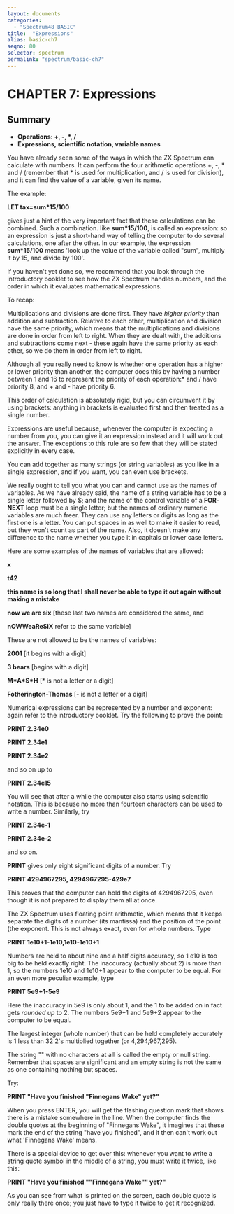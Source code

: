 ```yaml
---
layout: documents
categories: 
  - "Spectrum48 BASIC"
title:  "Expressions"
alias: basic-ch7
seqno: 80
selector: spectrum
permalink: "spectrum/basic-ch7"
---
```


# CHAPTER 7: Expressions

## Summary

- **Operations: +, -, \*, /**
- **Expressions, scientific notation, variable names**

You have already seen some of the ways in which the ZX Spectrum can calculate with numbers. It can perform the four arithmetic operations +, -, \* and /
(remember that \* is used for multiplication, and / is used for division), and it can find the value of a variable, given its name.

The example:

**LET tax=sum\*15/100**

gives just a hint of the very important fact that these calculations can be combined. Such a combination. Iike **sum\*15/100**, is called an expression: so an
expression is just a short-hand way of telling the computer to do several calculations, one after the other. In our example, the expression **sum\*15/100**
means 'look up the value of the variable called "sum", multiply it by 15, and divide by 100'.

If you haven't yet done so, we recommend that you look through the introductory booklet to see how the ZX Spectrum handles numbers, and the order in which it
evaluates mathematical expressions.

To recap:

Multiplications and divisions are done first. They have *higher priority* than addition and subtraction. Relative to each other, multiplication and division
have the same priority, which means that the multiplications and divisions are done in order from left to right. When they are dealt with, the additions and
subtractions come next - these again have the same priority as each other, so we do them in order from left to right.

Although all you really need to know is whether one operation has a higher or lower priority than another, the computer does this by having a number between 1
and 16 to represent the priority of each operation:\* and / have priority 8, and + and - have priority 6.

This order of calculation is absolutely rigid, but you can circumvent it by using brackets: anything in brackets is evaluated first and then treated as a
single number.

Expressions are useful because, whenever the computer is expecting a number from you, you can give it an expression instead and it will work out the answer. The
exceptions to this rule are so few that they will be stated explicitly in every case.

You can add together as many strings (or string variables) as you like in a single expression, and if you want, you can even use brackets.

We really ought to tell you what you can and cannot use as the names of variables. As we have already said, the name of a string variable has to be a
single letter followed by $; and the name of the control variable of a **FOR**-**NEXT** loop must be a single letter; but the names of ordinary numeric variables are much freer. They can use any letters or digits as long as the first one is a letter. You can put spaces in as well to make it easier to read, but they won't
count as part of the name. Also, it doesn't make any difference to the name whether you type it in capitals or lower case letters.


Here are some examples of the names of variables that are allowed:

**x**

**t42**

**this name is so long that I shall never be able to type it out again**
**without making a mistake**

**now we are six** [these last two names are considered the same, and

**nOWWeaReSiX** refer to the same variable]

These are not allowed to be the names of variables:

**2001** [it begins with a digit]

**3 bears** [begins with a digit]

**M\*A\*S\*H** [\* is not a letter or a digit]

**Fotherington-Thomas** [- is not a letter or a digit]


Numerical expressions can be represented by a number and exponent: again refer to the introductory booklet. Try the following to prove the point:

**PRINT 2.34e0**

**PRINT 2.34e1**

**PRINT 2.34e2**

and so on up to

**PRINT 2.34e15**

You will see that after a while the computer also starts using scientific notation. This is because no more than fourteen characters can be used to write
a number. Similarly, try

**PRINT 2.34e-1**

**PRINT 2.34e-2**

and so on.

**PRINT** gives only eight significant digits of a number. Try

**PRINT 4294967295, 4294967295-429e7**

This proves that the computer can hold the digits of 4294967295, even though it is not prepared to display them all at once.

The ZX Spectrum uses floating point arithmetic, which means that it keeps separate the digits of a number (its mantissa) and the position of the point
(the exponent. This is not always exact, even for whole numbers. Type

**PRINT 1e10+1-1e10,1e10-1e10+1**

Numbers are held to about nine and a half digits accuracy, so 1 e10 is too big to be held exactly right. The inaccuracy (actually about 2) is more than 1, so
the numbers 1e10 and 1e10+1 appear to the computer to be equal. For an even more peculiar example, type

**PRINT 5e9+1-5e9**

Here the inaccuracy in 5e9 is only about 1, and the 1 to be added on in fact gets *rounded up* to 2. The numbers 5e9+1 and 5e9+2 appear to the computer to be
equal.

The largest integer (whole number) that can be held completely accurately is 1 less than 32 2's multiplied together (or 4,294,967,295).

The string "" with no characters at all is called the empty or null string. Remember that spaces are significant and an empty string is not the same as one
containing nothing but spaces.

Try:

**PRINT "Have you finished "Finnegans Wake" yet?"**

When you press ENTER, you will get the flashing question mark that shows there is a mistake somewhere in the line. When the computer finds the double quotes at
the beginning of "Finnegans Wake", it imagines that these mark the end of the string "have you finished", and it then can't work out what 'Finnegans Wake'
means.

There is a special device to get over this: whenever you want to write a string quote symbol in the middle of a string, you must write it twice, like this:

**PRINT "Have you finished ""Finnegans Wake"" yet?"**

As you can see from what is printed on the screen, each double quote is only really there once; you just have to type it twice to get it recognized.
